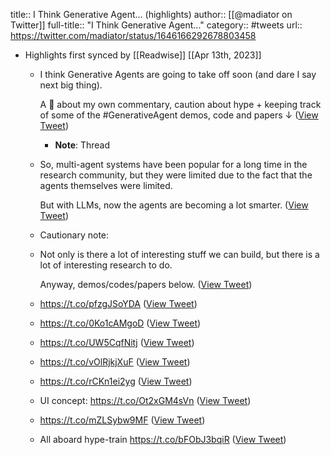 title:: I Think Generative Agent... (highlights)
author:: [[@madiator on Twitter]]
full-title:: "I Think Generative Agent..."
category:: #tweets
url:: https://twitter.com/madiator/status/1646166292678803458

- Highlights first synced by [[Readwise]] [[Apr 13th, 2023]]
	- I think Generative Agents are going to take off soon (and dare I say next big thing).
	  
	  A 🧵 about my own commentary, caution about hype + keeping track of some of the #GenerativeAgent demos, code and papers ↓ ([View Tweet](https://twitter.com/madiator/status/1646166292678803458))
		- **Note**: Thread
	- So, multi-agent systems have been popular for a long time in the research community, but they were limited due to the fact that the agents themselves were limited.
	  
	  But with LLMs, now the agents are becoming a lot smarter. ([View Tweet](https://twitter.com/madiator/status/1646166296118140938))
	- Cautionary note:
	- Not only is there a lot of interesting stuff we can build, but there is a lot of interesting research to do.
	  
	  Anyway, demos/codes/papers below. ([View Tweet](https://twitter.com/madiator/status/1646166302476648448))
	- https://t.co/pfzgJSoYDA ([View Tweet](https://twitter.com/madiator/status/1646166305442070530))
	- https://t.co/0Ko1cAMgoD ([View Tweet](https://twitter.com/madiator/status/1646166308797415426))
	- https://t.co/UW5CqfNitj ([View Tweet](https://twitter.com/madiator/status/1646166312253628416))
	- https://t.co/vOlRjkjXuF ([View Tweet](https://twitter.com/madiator/status/1646166316082970626))
	- https://t.co/rCKn1ei2yg ([View Tweet](https://twitter.com/madiator/status/1646166319627223041))
	- UI concept:
	  https://t.co/Ot2xGM4sVn ([View Tweet](https://twitter.com/madiator/status/1646166323443933184))
	- https://t.co/mZLSybw9MF ([View Tweet](https://twitter.com/madiator/status/1646166327378206722))
	- All aboard hype-train
	  https://t.co/bFObJ3bqiR ([View Tweet](https://twitter.com/madiator/status/1646166331207696386))